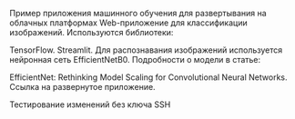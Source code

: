 Пример приложения машинного обучения для развертывания на облачных платформах
Web-приложение для классификации изображений. Используются библиотеки:

TensorFlow.
Streamlit.
Для распознавания изображений используется нейронная сеть EfficientNetB0. Подробности о модели в статье:

EfficientNet: Rethinking Model Scaling for Convolutional Neural Networks.
Ссылка на развернутое приложение.

Тестирование изменений без ключа SSH
